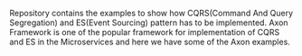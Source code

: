 Repository contains the examples to show how CQRS(Command And Query Segregation) and ES(Event Sourcing) pattern has to be implemented.
Axon Framework is one of the popular framework for implementation of CQRS and ES in the Microservices and here we have some of the Axon examples.
